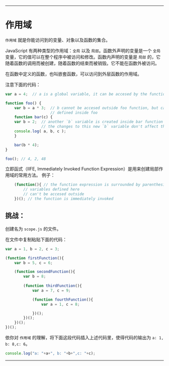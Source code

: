 ---

# 作用域

`作用域` 就是你能访问到的变量、对象以及函数的集合。

JavaScript 有两种类型的作用域：`全局` 以及 `局部`。函数外声明的变量是一个 `全局` 变量，它的值可以在整个程序中被访问和修改。函数内声明的变量是 `局部` 的，它随着函数的调用而被创建，随着函数的结束而被销毁。它不能在函数外被访问。

在函数中定义的函数，也叫嵌套函数，可以访问到外层函数的作用域。

注意下面的代码：

```js
var a = 4;	// a is a global variable, it can be accesed by the functions below

function foo() {
	var b = a * 3;	// b cannot be accesed outside foo function, but can be accesed by functions
					// defined inside foo
	function bar(c) {
	var b = 2;  // another `b` variable is created inside bar function scope
				// the changes to this new `b` variable don't affect the old `b` variable
	console.log( a, b, c );
	}

	bar(b * 4);
}

foo(); // 4, 2, 48
```
立即函式（IIFE, Immediately Invoked Function Expression）是用来创建局部作用域的常用方法。
例子：
```js
	(function(){ // the function expression is surrounded by parenthesis
		// variables defined here
		// can't be accesed outside
	})(); // the function is immediately invoked
```
## 挑战：

创建名为 `scope.js` 的文件。

在文件中复制粘贴下面的代码：
```js
var a = 1, b = 2, c = 3;

(function firstFunction(){
	var b = 5, c = 6;

	(function secondFunction(){
		var b = 8;
		
		(function thirdFunction(){
			var a = 7, c = 9;

			(function fourthFunction(){
				var a = 1, c = 8;

			})();
		})();
	})();
})();
```

依你对 `作用域` 的理解，将下面这段代码插入上述代码里，使得代码的输出为 `a: 1, b: 8,c: 6`。
```js
console.log("a: "+a+", b: "+b+",c: "+c);
```
---
